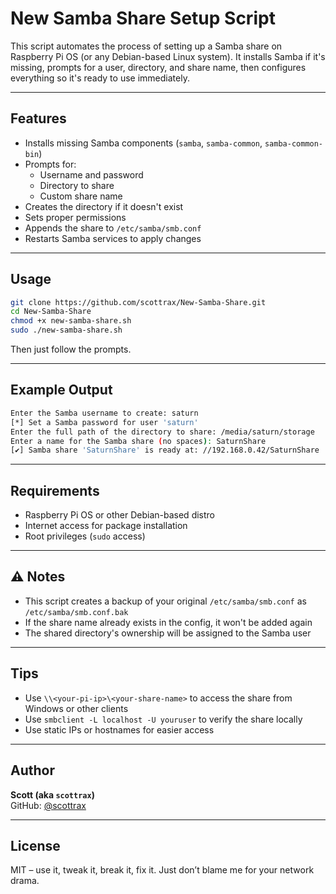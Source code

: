 # New Samba Share Setup Script

This script automates the process of setting up a Samba share on Raspberry Pi OS (or any Debian-based Linux system). It installs Samba if it's missing, prompts for a user, directory, and share name, then configures everything so it's ready to use immediately.

---

## Features

- Installs missing Samba components (`samba`, `samba-common`, `samba-common-bin`)
- Prompts for:
  - Username and password
  - Directory to share
  - Custom share name
- Creates the directory if it doesn't exist
- Sets proper permissions
- Appends the share to `/etc/samba/smb.conf`
- Restarts Samba services to apply changes

---

## Usage

```bash
git clone https://github.com/scottrax/New-Samba-Share.git
cd New-Samba-Share
chmod +x new-samba-share.sh
sudo ./new-samba-share.sh
```

Then just follow the prompts.

---

## Example Output

```bash
Enter the Samba username to create: saturn
[*] Set a Samba password for user 'saturn'
Enter the full path of the directory to share: /media/saturn/storage
Enter a name for the Samba share (no spaces): SaturnShare
[✔] Samba share 'SaturnShare' is ready at: //192.168.0.42/SaturnShare
```

---

## Requirements

- Raspberry Pi OS or other Debian-based distro
- Internet access for package installation
- Root privileges (`sudo` access)

---

## ⚠ Notes

- This script creates a backup of your original `/etc/samba/smb.conf` as `/etc/samba/smb.conf.bak`
- If the share name already exists in the config, it won't be added again
- The shared directory's ownership will be assigned to the Samba user

---

## Tips

- Use `\\<your-pi-ip>\<your-share-name>` to access the share from Windows or other clients
- Use `smbclient -L localhost -U youruser` to verify the share locally
- Use static IPs or hostnames for easier access

---

## Author

**Scott (aka `scottrax`)**  
GitHub: [@scottrax](https://github.com/scottrax)

---

## License

MIT – use it, tweak it, break it, fix it. Just don’t blame me for your network drama.
